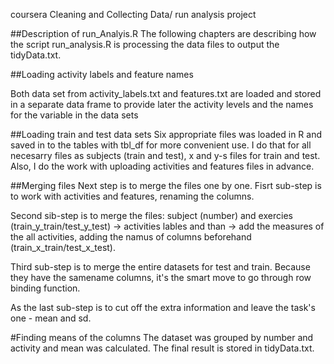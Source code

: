 
coursera Cleaning and Collecting Data/ run analysis project


##Description of run_Analyis.R
The following chapters are describing how the script run_analysis.R is processing the data files to output the tidyData.txt.



##Loading activity labels and feature names

Both data set from activity_labels.txt and features.txt are loaded and stored in a separate data frame to provide later the activity levels and the names for the variable in the data sets

##Loading train and test data sets
Six appropriate files was loaded in R and saved  in to the tables with tbl_df for more convenient use. I do that for all necesarry files as subjects (train and test), x and y-s files for train and test. Also, I do the work with uploading activities  and features files in advance.


##Merging files
Next step is to merge the files one by one.
Fisrt sub-step is to work with activities and features, renaming the columns.

Second sib-step is to merge  the files: subject (number) and exercies (train_y_train/test_y_test) -> activities lables and than -> add the measures of the all activities, adding the namus of columns beforehand (train_x_train/test_x_test).

Third sub-step  is to merge the entire datasets for test and train. Because they have the samename columns, it's the smart move to go through row binding function.

As the last sub-step is to cut off the extra information and leave the task's one - mean and sd.

#Finding means of the columns
The dataset was grouped by number and activity and  mean was calculated. The final result is stored in tidyData.txt.


